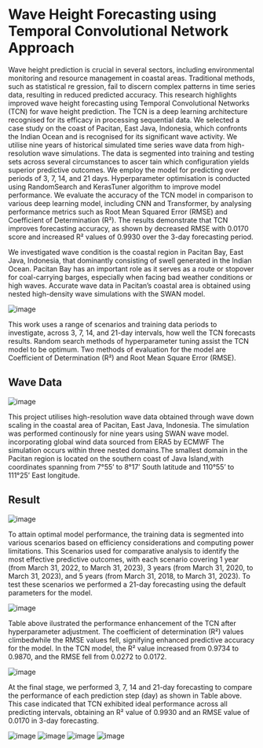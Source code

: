# Wave Height Forecasting using Temporal Convolutional Network Approach
Wave height prediction is crucial in several sectors, including environmental monitoring and resource management in coastal areas. Traditional methods, such as statistical re gression, fail to discern complex patterns in time series data, resulting in reduced predicted accuracy. This research highlights improved wave height forecasting using Temporal Convolutional Networks (TCN) for wave height prediction. The TCN is a deep learning architecture recognised for its efficacy in processing sequential data. We selected a case study on the coast of Pacitan, East Java, Indonesia, which confronts the Indian Ocean and is recognised for its significant wave activity. We utilise nine years of historical simulated time series wave data from high-resolution wave simulations. The data is segmented into training and testing sets across several circumstances to ascer tain which configuration yields superior predictive outcomes. We employ the model for predicting over periods of 3, 7, 14, and 21 days. Hyperparameter optimisation is conducted using RandomSearch and KerasTuner algorithm to improve model performance. We evaluate the accuracy of the TCN model in comparison to various deep learning model, including CNN and Transformer, by analysing performance metrics such as Root Mean Squared Error (RMSE) and Coefficient of Determination (R²). The results demonstrate that TCN improves forecasting accuracy, as shown by decreased RMSE with 0.0170 score and increased R² values of 0.9930 over the 3-day forecasting period.

We investigated wave condition is the coastal region in Pacitan Bay, East Java, Indonesia, that dominantly consisting of swell generated in the Indian Ocean. Pacitan Bay has an important role as it serves as a route or stopover for coal-carrying barges, especially when facing bad weather conditions or high waves. Accurate wave data in Pacitan’s coastal area is obtained using nested high-density wave simulations with the SWAN model. 

![image](https://github.com/user-attachments/assets/7bb5ef83-a45b-4410-ad57-f6978817e993)

This work uses a range of scenarios and training data periods to investigate, across 3, 7, 14, and 21-day intervals, how well the TCN forecasts results. Random search methods of hyperparameter tuning assist the TCN model to be optimum. Two methods of evaluation for the model are Coefficient of Determination (R²) and Root Mean Square Error (RMSE).

## Wave Data

![image](https://github.com/user-attachments/assets/d7b473ed-a590-4e9a-a13c-43b9dd2e0b2b)


This project utilises high-resolution wave data obtained through wave down scaling in the coastal area of Pacitan, East Java, Indonesia. The simulation was performed continously for nine years using SWAN wave model. incorporating global wind data sourced from ERA5 by ECMWF The simulation occurs within three nested domains.The smallest domain in the Pacitan region is located on the southern coast of Java Island,with coordinates spanning from 7°55’ to 8°17’ South latitude and 110°55’ to 111°25’ East longitude.

## Result

![image](https://github.com/user-attachments/assets/ae46baf2-8893-40ef-8887-f516966050cd)

To attain optimal model performance, the training data is segmented into various scenarios based on efficiency considerations and computing power limitations. This Scenarios used for comparative analysis to identify the most effective predictive outcomes, with each scenario covering 1 year (from March 31, 2022, to March 31, 2023), 3 years (from March 31, 2020, to March 31, 2023), and 5 years (from March 31, 2018, to March 31, 2023). To test these scenarios we performed a 21-day forecasting using the default parameters for the model.

![image](https://github.com/user-attachments/assets/9b3dc9ed-8f85-4039-bdb2-62925c973ca0)

Table above ilustrated the performance enhancement of the TCN after hyperparameter adjustment. The coefficient of determination (R²) values climbedwhile the RMSE values fell, signifying enhanced predictive accuracy for the model. In the TCN model, the R² value increased from 0.9734 to 0.9870, and the RMSE fell from 0.0272 to 0.0172.

![image](https://github.com/user-attachments/assets/59543d9b-ffa1-40b6-b094-c570b8828010)

At the final stage, we performed 3, 7, 14 and 21-day forecasting to compare the performance of each prediction step (day) as shown in Table above. This case indicated that TCN exhibited ideal performance across all predicting intervals, obtaining an R² value of 0.9930 and an RMSE value of 0.0170 in 3-day forecasting.

![image](https://github.com/user-attachments/assets/f11af67c-2ff5-4f75-a7b7-e02a14960fac)
![image](https://github.com/user-attachments/assets/88ae8012-4a01-47bf-b59c-d5e926a7cc7c)
![image](https://github.com/user-attachments/assets/9fe6a3db-e7a5-4b6d-8ec2-060adf5996ae)
![image](https://github.com/user-attachments/assets/d9c2cf64-5e23-46ca-937a-1267fa384ea4)



